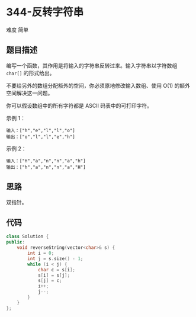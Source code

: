 # 344-反转字符串

难度 简单



## 题目描述

编写一个函数，其作用是将输入的字符串反转过来。输入字符串以字符数组 `char[]` 的形式给出。

不要给另外的数组分配额外的空间，你必须原地修改输入数组、使用 O(1) 的额外空间解决这一问题。

你可以假设数组中的所有字符都是 ASCII 码表中的可打印字符。

示例 1：
```
输入：["h","e","l","l","o"]
输出：["o","l","l","e","h"]
```
示例 2：
```
输入：["H","a","n","n","a","h"]
输出：["h","a","n","n","a","H"]
```


## 思路

双指针。



## 代码

```c++
class Solution {
public:
    void reverseString(vector<char>& s) {
        int i = 0;
        int j = s.size() - 1;
        while (i < j) {
            char c = s[i];
            s[i] = s[j];
            s[j] = c;
            i++;
            j--;
        }
    }
};
```

